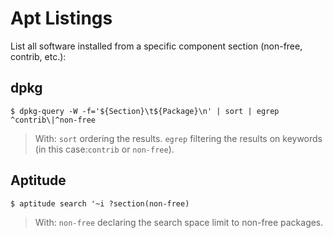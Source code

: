 # Apt Listings

List all software installed from a specific component section (non-free, contrib, etc.):

## dpkg

```
$ dpkg-query -W -f='${Section}\t${Package}\n' | sort | egrep ^contrib\|^non-free
```

> With:
>	`sort` ordering the results.
>	`egrep` filtering the results on keywords (in this case:`contrib` or `non-free`).


## Aptitude

```
$ aptitude search '~i ?section(non-free)
```

>	With:
>	`non-free` declaring the search space limit to non-free packages.
